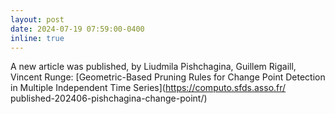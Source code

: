 ```yaml
---
layout: post
date: 2024-07-19 07:59:00-0400
inline: true
---
```


A new article was published, by
    Liudmila Pishchagina, Guillem Rigaill, Vincent Runge: [Geometric-Based Pruning Rules for Change Point Detection in Multiple Independent Time Series](https://computo.sfds.asso.fr/
published-202406-pishchagina-change-point/)
